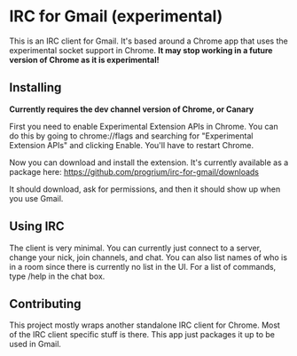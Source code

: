 # IRC for Gmail (experimental)

This is an IRC client for Gmail. It's based around a Chrome app that
uses the experimental socket support in Chrome. **It may stop working in
a future version of Chrome as it is experimental!**

## Installing

**Currently requires the dev channel version of Chrome, or Canary**

First you need to enable Experimental Extension APIs in Chrome. You can do
this by going to chrome://flags and searching for "Experimental Extension
APIs" and clicking Enable. You'll have to restart Chrome.

Now you can download and install the extension. It's currently available
as a package here: https://github.com/progrium/irc-for-gmail/downloads

It should download, ask for permissions, and then it should show up when
you use Gmail.

## Using IRC

The client is very minimal. You can currently just connect to a server,
change your nick, join channels, and chat. You can also list names of
who is in a room since there is currently no list in the UI. For a list
of commands, type /help in the chat box. 

## Contributing

This project mostly wraps another standalone IRC client for Chrome. Most
of the IRC client specific stuff is there. This app just packages it up
to be used in Gmail.
